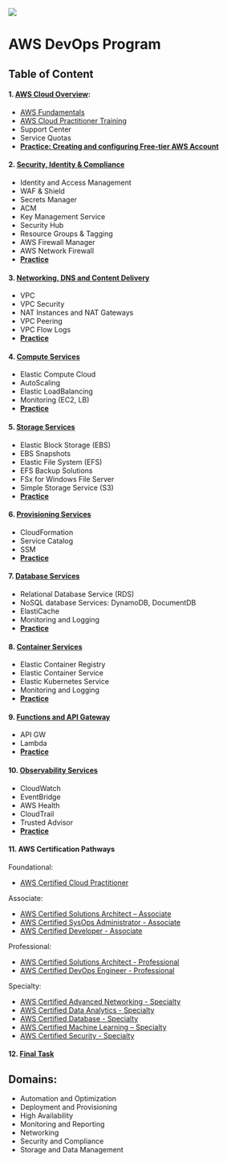 ![](https://dunhamconnect.com/wp-content/uploads/aws-migration-1200x675.jpg)


# AWS DevOps Program

## Table of Content

#### 1. [AWS Cloud Overview](/materials/01_aws_cloud_overview/Readme.md):
- [AWS Fundamentals](https://aws.amazon.com/getting-started/fundamentals-core-concepts/)
- [AWS Cloud Practitioner Training](https://youtu.be/3hLmDS179YE)
- Support Center
- Service Quotas
- [**Practice: Creating and configuring Free-tier AWS Account**](/materials/01_aws_cloud_overview/tasks/Readme.md)

#### 2. [Security, Identity & Compliance](/materials/02_security_identity_&_compliance/README.md)

- Identity and Access Management
- WAF & Shield
- Secrets Manager
- ACM
- Key Management Service
- Security Hub
- Resource Groups & Tagging
- AWS Firewall Manager
- AWS Network Firewall
- [**Practice**](/materials/02_security_identity_&_compliance/tasks/Readme.md)

#### 3. [Networking, DNS and Content Delivery](/materials/03_networking_dns_and_content_delivery/Readme.md)
- VPC
- VPC Security
- NAT Instances and NAT Gateways
- VPC Peering
- VPC Flow Logs
- [**Practice**](/materials/03_networking_dns_and_content_delivery/tasks/Readme.md)

#### 4. [Compute Services](/materials/04_compute_services/Readme.md)
- Elastic Compute Cloud
- AutoScaling
- Elastic LoadBalancing
- Monitoring (EC2, LB)
- [**Practice**](/materials/04_compute_services/tasks/Readme.md)

#### 5. [Storage Services](/materials/05_storage_services/Readme.md)
- Elastic Block Storage (EBS)
- EBS Snapshots
- Elastic File System (EFS)
- EFS Backup Solutions
- FSx for Windows File Server
- Simple Storage Service (S3)
- [**Practice**](/materials/05_storage_services/tasks/Readme.md)

#### 6. [Provisioning Services](/materials/06_provisioning_services/Readme.md)
- CloudFormation
- Service Catalog
- SSM
- [**Practice**](/materials/06_provisioning_services/tasks/Readme.md)

#### 7. [Database Services](materials/07_database_services/Readme.md)
- Relational Database Service (RDS)
- NoSQL database Services: DynamoDB, DocumentDB
- ElastiCache
- Monitoring and Logging
- [**Practice**](/materials/07_database_services/tasks/Readme.md)

#### 8. [Container Services](/materials/08_container_services/Readme.md)
- Elastic Container Registry
- Elastic Container Service
- Elastic Kubernetes Service
- Monitoring and Logging
- [**Practice**](/materials/08_container_services/tasks/Readme.md)

#### 9. [Functions and API Gateway](/materials/09_functions_and_api_gateway/Readme.md)
- API GW
- Lambda
- [**Practice**](/materials/09_functions_and_api_gateway/tasks/Readme.md)

#### 10. [Observability Services](/materials/10_observability_services/Readme.md)
- CloudWatch
- EventBridge
- AWS Health
- CloudTrail
- Trusted Advisor
- [**Practice**](/materials/10_observability_services/tasks/Readme.md)

#### 11. AWS Certification Pathways

Foundational:
- [AWS Certified Cloud Practitioner](https://aws.amazon.com/certification/certified-cloud-practitioner/?ch=cta&cta=header&p=2)

Associate:
- [AWS Certified Solutions Architect – Associate](https://aws.amazon.com/certification/certified-solutions-architect-associate/?ch=sec&sec=rmg&d=1)
- [AWS Certified SysOps Administrator - Associate](https://aws.amazon.com/certification/certified-sysops-admin-associate/?ch=sec&sec=rmg&d=1)
- [AWS Certified Developer - Associate](https://aws.amazon.com/certification/certified-developer-associate/?ch=sec&sec=rmg&d=1)

Professional:
- [AWS Certified Solutions Architect - Professional](https://aws.amazon.com/certification/certified-solutions-architect-professional/?ch=sec&sec=rmg&d=1)
- [AWS Certified DevOps Engineer - Professional](https://aws.amazon.com/certification/certified-devops-engineer-professional/?ch=sec&sec=rmg&d=1)

Specialty:
- [AWS Certified Advanced Networking - Specialty](https://aws.amazon.com/certification/certified-advanced-networking-specialty/?ch=sec&sec=rmg&d=1)
- [AWS Certified Data Analytics - Specialty](https://aws.amazon.com/certification/certified-data-analytics-specialty/?ch=sec&sec=rmg&d=1)
- [AWS Certified Database - Specialty](https://aws.amazon.com/certification/certified-database-specialty/?ch=sec&sec=rmg&d=1)
- [AWS Certified Machine Learning – Specialty](https://aws.amazon.com/certification/certified-machine-learning-specialty/?ch=sec&sec=rmg&d=1)
- [AWS Certified Security - Specialty](https://aws.amazon.com/certification/certified-security-specialty/?ch=sec&sec=rmg&d=1)

<!-- - https://aws.amazon.com/training/?id=docs_gateway -->

#### 12. [Final Task](/materials/13_Final_Task/Readme.md)


## Domains:

- Automation and Optimization
- Deployment and Provisioning
- High Availability
- Monitoring and Reporting
- Networking
- Security and Compliance
- Storage and Data Management
